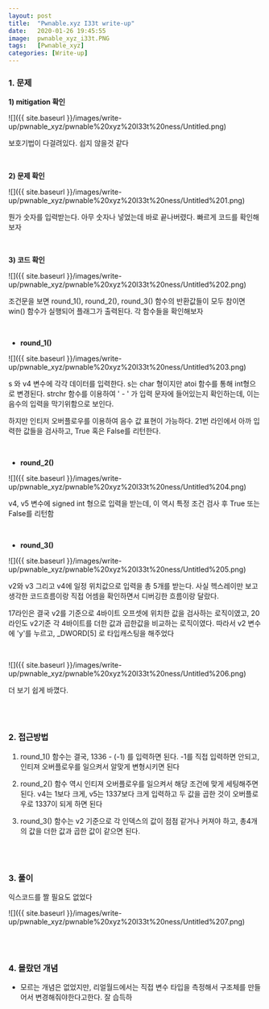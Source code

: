 ```yaml
---
layout: post
title:  "Pwnable.xyz I33t write-up"
date:   2020-01-26 19:45:55
image:  pwnable_xyz_i33t.PNG
tags:   [Pwnable_xyz]
categories: [Write-up]
---
```



### 1.  문제

 

**1) mitigation 확인**

![]({{ site.baseurl }}/images/write-up/pwnable_xyz/pwnable%20xyz%20l33t%20ness/Untitled.png)

보호기법이 다걸려있다. 쉽지 않을것 같다

<br>

**2) 문제 확인**

![]({{ site.baseurl }}/images/write-up/pwnable_xyz/pwnable%20xyz%20l33t%20ness/Untitled%201.png)

뭔가 숫자를 입력받는다. 아무 숫자나 넣었는데 바로 끝나버렸다. 빠르게 코드를 확인해보자

<br>

**3) 코드 확인**

![]({{ site.baseurl }}/images/write-up/pwnable_xyz/pwnable%20xyz%20l33t%20ness/Untitled%202.png)

조건문을 보면 round_1(), round_2(), round_3() 함수의 반환값들이 모두 참이면 win() 함수가 실행되어 플래그가 출력된다. 각 함수들을 확인해보자

<br>

- **round_1()**

![]({{ site.baseurl }}/images/write-up/pwnable_xyz/pwnable%20xyz%20l33t%20ness/Untitled%203.png)

s 와  v4 변수에 각각 데이터를 입력한다. s는 char 형이지만 atoi 함수를 통해 int형으로 변경된다. strchr 함수를 이용하여 ' - ' 가 입력 문자에 들어있는지 확인하는데, 이는 음수의 입력을 막기위함으로 보인다.

하지만 인티저 오버플로우를 이용하여 음수 값 표현이 가능하다. 21번 라인에서 아까 입력한 값들을 검사하고, True 혹은 False를 리턴한다.

<br>

- **round_2()**

![]({{ site.baseurl }}/images/write-up/pwnable_xyz/pwnable%20xyz%20l33t%20ness/Untitled%204.png)

v4, v5 변수에 signed int 형으로 입력을 받는데, 이 역시 특정 조건 검사 후 True 또는 False를 리턴함

<br>

- **round_3()**

![]({{ site.baseurl }}/images/write-up/pwnable_xyz/pwnable%20xyz%20l33t%20ness/Untitled%205.png)

v2와 v3 그리고 v4에  일정 위치값으로 입력을 총 5개를 받는다. 사실 헥스레이만 보고 생각한 코드흐름이랑 직접 어셈을 확인하면서 디버깅한 흐름이랑 달랐다. 

17라인은 결국 v2를 기준으로 4바이트 오프셋에 위치한 값을 검사하는 로직이였고, 20라인도 v2기준 각 4바이트를 더한 값과 곱한값을 비교하는 로직이였다. 따라서 v2 변수에 'y'를 누르고, _DWORD[5] 로 타입캐스팅을 해주었다

<br>

![]({{ site.baseurl }}/images/write-up/pwnable_xyz/pwnable%20xyz%20l33t%20ness/Untitled%206.png)

더 보기 쉽게 바꼈다.

<br><br>

### 2. 접근방법

1) round_1() 함수는 결국, 1336 - (-1)  를 입력하면 된다. -1를 직접 입력하면 안되고, 인티져 오버플로우를 일으켜서 알맞게 변형시키면 된다

2) round_2() 함수 역시 인티져 오버플로우를 일으켜서 해당 조건에 맞게 세팅해주면 된다. v4는 1보다 크게, v5는 1337보다 크게 입력하고 두 값을 곱한 것이 오버플로우로 1337이 되게 하면 된다

3) round_3() 함수는 v2 기준으로 각 인덱스의 값이 점점 같거나 커져야 하고, 총4개의 값을 더한 값과 곱한 값이 같으면 된다.

<br><br>

### 3. 풀이

익스코드를 짤 필요도 없었다

![]({{ site.baseurl }}/images/write-up/pwnable_xyz/pwnable%20xyz%20l33t%20ness/Untitled%207.png)

<br><br>

### 4. 몰랐던 개념

- 모르는 개념은 없었지만, 리얼월드에서는 직접 변수 타입을 측정해서 구조체를 만들어서 변경해줘야한다고한다. 잘 습득하